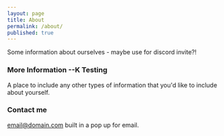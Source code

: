 ```yaml
---
layout: page
title: About
permalink: /about/
published: true
---
```


Some information about ourselves - maybe use for discord invite?!

### More Information --K Testing

A place to include any other types of information that you'd like to include about yourself.

### Contact me

[email@domain.com](mailto:email@domain.com)
built in a pop up for email.

